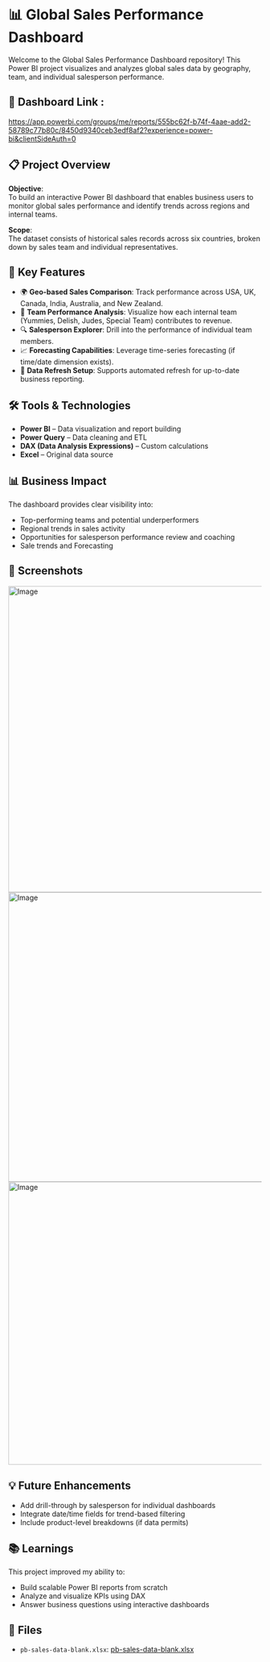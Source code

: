 # 📊 Global Sales Performance Dashboard

Welcome to the Global Sales Performance Dashboard repository! This Power BI project visualizes and analyzes global sales data by geography, team, and individual salesperson performance.

## 🔗 Dashboard Link : 
https://app.powerbi.com/groups/me/reports/555bc62f-b74f-4aae-add2-58789c77b80c/8450d9340ceb3edf8af2?experience=power-bi&clientSideAuth=0

## 📋 Project Overview

**Objective**:  
To build an interactive Power BI dashboard that enables business users to monitor global sales performance and identify trends across regions and internal teams.

**Scope**:  
The dataset consists of historical sales records across six countries, broken down by sales team and individual representatives.

## 🚀 Key Features

- 🌍 **Geo-based Sales Comparison**: Track performance across USA, UK, Canada, India, Australia, and New Zealand.
- 👥 **Team Performance Analysis**: Visualize how each internal team (Yummies, Delish, Judes, Special Team) contributes to revenue.
- 🔍 **Salesperson Explorer**: Drill into the performance of individual team members.
- 📈 **Forecasting Capabilities**: Leverage time-series forecasting (if time/date dimension exists).
- 🔄 **Data Refresh Setup**: Supports automated refresh for up-to-date business reporting.

## 🛠 Tools & Technologies

- **Power BI** – Data visualization and report building  
- **Power Query** – Data cleaning and ETL  
- **DAX (Data Analysis Expressions)** – Custom calculations  
- **Excel** – Original data source  

## 📊 Business Impact

The dashboard provides clear visibility into:
- Top-performing teams and potential underperformers
- Regional trends in sales activity
- Opportunities for salesperson performance review and coaching
- Sale trends and Forecasting

## 📸 Screenshots

<img width="608" alt="Image" src="https://github.com/user-attachments/assets/e8b3cdee-6513-43cb-bc2f-27de74b17293" />

<img width="575" alt="Image" src="https://github.com/user-attachments/assets/5ead4d6b-56c1-4bf4-88b4-bd771fafae08" />

<img width="562" alt="Image" src="https://github.com/user-attachments/assets/8f430d8a-1cf1-4cdf-818d-b9d4e6f08c3c" />

## 💡 Future Enhancements

- Add drill-through by salesperson for individual dashboards
- Integrate date/time fields for trend-based filtering
- Include product-level breakdowns (if data permits)

## 📚 Learnings

This project improved my ability to:
- Build scalable Power BI reports from scratch
- Analyze and visualize KPIs using DAX
- Answer business questions using interactive dashboards

## 📁 Files

- `pb-sales-data-blank.xlsx`: [pb-sales-data-blank.xlsx](https://github.com/user-attachments/files/19876688/pb-sales-data-blank.xlsx)

